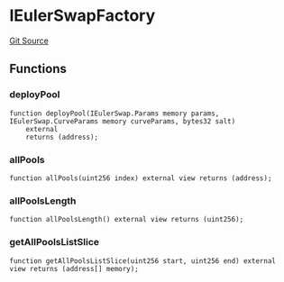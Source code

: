 # IEulerSwapFactory
[Git Source](https://github.com/euler-xyz/euler-maglev/blob/d6fc4adb9f1050f1348bfff5db3603f2482ba705/src/interfaces/IEulerSwapFactory.sol)


## Functions
### deployPool


```solidity
function deployPool(IEulerSwap.Params memory params, IEulerSwap.CurveParams memory curveParams, bytes32 salt)
    external
    returns (address);
```

### allPools


```solidity
function allPools(uint256 index) external view returns (address);
```

### allPoolsLength


```solidity
function allPoolsLength() external view returns (uint256);
```

### getAllPoolsListSlice


```solidity
function getAllPoolsListSlice(uint256 start, uint256 end) external view returns (address[] memory);
```

